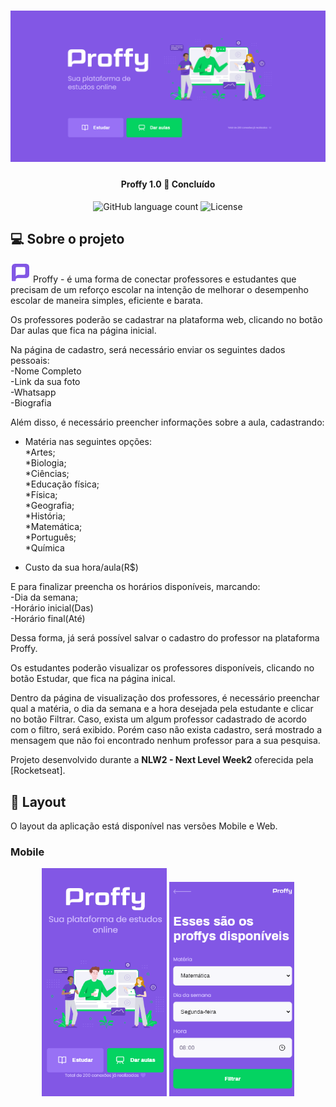 <h1 align="center">
    <img alt="Proffy" title="#Proffy" src="./public/images/banner.png" />
</h1>

<h4 align="center"> 
	Proffy 1.0 🚀 Concluído
</h4>

<p align="center">
  <img alt="GitHub language count" src="https://img.shields.io/badge/languages-3-blueviolet">

  <img alt="License" src="https://img.shields.io/badge/license-MIT-green">
</p>

## 💻 Sobre o projeto

<img alt="Logo Proffy" src="./public/images/favicon.png"> Proffy - é uma forma de conectar professores e estudantes que precisam de um reforço escolar na intenção de melhorar o desempenho escolar de maneira simples, eficiente e barata.

Os professores poderão se cadastrar na plataforma web, clicando no botão Dar aulas que fica na página inicial. 

Na página de cadastro, será necessário enviar os seguintes dados pessoais:<br>
-Nome Completo<br>
-Link da sua foto<br>
-Whatsapp<br>
-Biografia

Além disso, é necessário preencher informações sobre a aula, cadastrando:
- Matéria nas seguintes opções:<br>
    *Artes;<br>
    *Biologia;<br>
    *Ciências;<br>
    *Educação física;<br>
    *Física;<br>
    *Geografia;<br>
    *História;<br>
    *Matemática;<br>
    *Português;<br>
    *Química<br>

- Custo da sua hora/aula(R$)

E para finalizar preencha os horários disponíveis, marcando:<br>
-Dia da semana;<br>
-Horário inicial(Das)<br>
-Horário final(Até)<br>

Dessa forma, já será possível salvar o cadastro do professor na plataforma Proffy.

Os estudantes poderão visualizar os professores disponíveis, clicando no botão Estudar, que fica na página inical.

Dentro da página de visualização dos professores, é necessário preenchar qual a matéria, o dia da semana e a hora desejada pela estudante e clicar no botão Filtrar.
Caso, exista um algum professor cadastrado de acordo com o filtro, será exibido. Porém caso não exista cadastro, será mostrado a mensagem que não foi encontrado nenhum professor para a sua pesquisa.

Projeto desenvolvido durante a **NLW2 - Next Level Week2** oferecida pela [Rocketseat].

## 🎨 Layout

O layout da aplicação está disponível nas versões Mobile e Web.

### Mobile

<p align="center">
  <img alt="NextLevelWeek2" title="#NextLevelWeek2" src="./public/images/mobile_inicial.png" width="200px">

  <img alt="NextLevelWeek2" title="#NextLevelWeek2" src="./public/images/tela_mobile_busca2.png" width="200px">
  
</p>